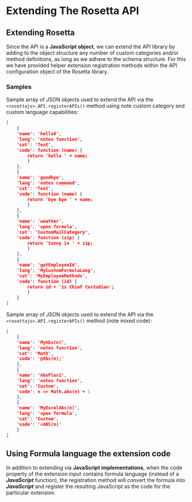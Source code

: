 # Extending The Rosetta API

## Extending Rosetta

Since the API is a **JavaScript object**, we can extend the API library by adding to the object structure any number of custom categories and/or method definitions, as long as we adhere to the schema structure. For this we have provided helper extension registration methods within the API configuration object of the Rosetta library.

### Samples

Sample array of JSON objects used to extend the API via the `<rosettajs>.API.registerAPIs()` method using note custom category and custom language capabilities:

```json
[
    {
    'name': 'hello0',
    'lang': 'notes function',
    'cat': 'Text',
    'code': function (name) {
        return 'hello ' + name;
        }
    },
    {
    'name': 'goodbye',
    'lang': 'notes command',
    'cat': 'Text',
    'code': function (name) {
        return 'bye bye ' + name;
        }
    },
    {
    'name': 'weather',
    'lang': 'open formula',
    'cat': 'CustomMailCategory',
    'code': function (zip) {
        return 'Sunny in ' + zip;
        }
    },
    {
    'name': 'getEmployeeId',
    'lang': 'MyCustomFormulaLang',
    'cat': 'MyEmployeeMethods',
    'code': function (id) {
        return id + 'is Chief Custodian';
        }
    }
]
```

Sample array of JSON objects used to extend the API via the `<rosettajs>.API.registerAPIs()` method (note mixed code):

``` json
[
    {
    'name': 'MyAbs(n)',
    'lang': 'notes function',
    'cat': 'Math',
    'code': '@Abs(n);'
    },
    {
    'name': 'AbsPlus1',
    'lang': 'notes function',
    'cat': 'Custom',
    'code': n => Math.abs(n) + 1
    },
    {
    'name': 'MyExcelAbs(n)',
    'lang': 'open formula',
    'cat': 'Custom',
    'code': '=ABS(n)'
    }
]
```

## Using Formula language the extension code

In addition to extending via **JavaScript implementations**, when the code property of the extension input contains formula language (instead of a ***JavaScript*** function), the registration method will convert the formula into ***JavaScript*** and register the resulting JavaScript as the code for the particular extension.

